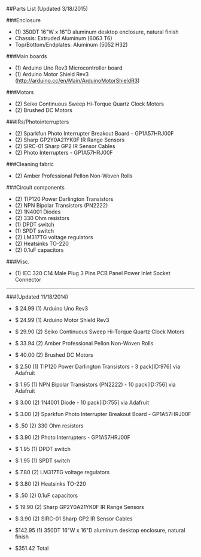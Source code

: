 ##Parts List (Updated 3/18/2015)

###Enclosure

- (1) 350DT 16"W x 16"D aluminum desktop enclosure, natural finish
- Chassis: Extruded Aluminum (6063 T6)
- Top/Bottom/Endplates: Aluminum (5052 H32)

###Main boards 

- (1) Arduino Uno Rev3 Microcontroller board
- (1) Arduino Motor Shield Rev3 (http://arduino.cc/en/Main/ArduinoMotorShieldR3)

###Motors

- (2) Seiko Continuous Sweep Hi-Torque Quartz Clock Motors
- (2) Brushed DC Motors 

###IRs/Photointerrupters

- (2) Sparkfun Photo Interrupter Breakout Board - GP1A57HRJ00F
- (2) Sharp GP2Y0A21YK0F IR Range Sensors
- (2) SIRC-01 Sharp GP2 IR Sensor Cables
- (2) Photo Interrupters - GP1A57HRJ00F

###Cleaning fabric

- (2) Amber Professional Pellon Non-Woven Rolls

###Circuit components

- (2) TIP120 Power Darlington Transistors
- (2) NPN Bipolar Transistors (PN2222) 
- (2) 1N4001 Diodes
- (2) 330 Ohm resistors
- (1) DPDT switch
- (1) SPDT switch
- (2) LM317TG voltage regulators
- (2) Heatsinks TO-220
- (2) 0.1uF capacitors

###Misc.

- (1) IEC 320 C14 Male Plug 3 Pins PCB Panel Power Inlet Socket Connector

-----

###(Updated 11/18/2014)

- $ 24.99 (1) Arduino Uno Rev3 
- $ 24.99 (1) Arduino Motor Shield Rev3
- $ 29.90 (2) Seiko Continuous Sweep Hi-Torque Quartz Clock Motors
- $ 33.94 (2) Amber Professional Pellon Non-Woven Rolls
- $ 40.00 (2) Brushed DC Motors
- $  2.50 (1) TIP120 Power Darlington Transistors - 3 pack[ID:976] via Adafruit
- $  1.95 (1) NPN Bipolar Transistors (PN2222) - 10 pack[ID:756] via Adafruit
- $  3.00 (2) 1N4001 Diode - 10 pack[ID:755] via Adafruit
- $  3.00 (2) Sparkfun Photo Interrupter Breakout Board - GP1A57HRJ00F
- $   .50 (2) 330 Ohm resistors
- $  3.90 (2) Photo Interrupters - GP1A57HRJ00F
- $  1.95 (1) DPDT switch
- $  1.95 (1) SPDT switch
- $  7.80 (2) LM317TG voltage regulators
- $  3.80 (2) Heatsinks TO-220
- $   .50 (2) 0.1uF capacitors
- $ 19.90 (2) Sharp GP2Y0A21YK0F IR Range Sensors
- $  3.90 (2) SIRC-01 Sharp GP2 IR Sensor Cables
- $142.95 (1) 350DT 16"W x 16"D aluminum desktop enclosure, natural finish

- $351.42 Total
